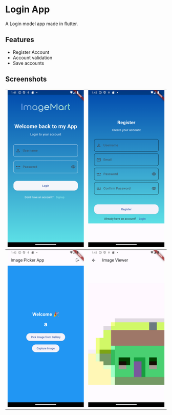 # Login App

A Login model app made in flutter.

## Features

- Register Account
- Account validation
- Save accounts

## Screenshots

| ![image_1](screenshots/image_1.png) | ![image_2](screenshots/image_2.png) |
| ----------------------------------- | ----------------------------------- |
| ![image_3](screenshots/image_3.png) | ![image_4](screenshots/image_4.png) |
